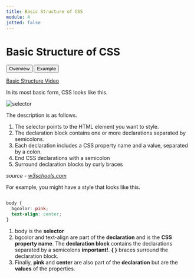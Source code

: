 ```yaml
---
title: Basic Structure of CSS
module: 4
jotted: false
---
```


# Basic Structure of CSS

<div class="tab">
  <button class="tablinks active" onclick="openTab(event, 'Overview')">Overview</button>
   <button class="tablinks" onclick="openTab(event, 'Example')">Example</button>
    
</div>

<!-- Tab content -->
<div id="Overview" class="tabcontent" style="display:block">
<!-- video -->
<p><a href="//www.youtube.com/embed/9riAPdZfid4" data-lity>Basic Structure Video</a></p>

<p>In its most basic form, CSS looks like this.</p>

<p><img src="../imgs/selector.gif" alt="selector" /></p>

<p>The description is as follows.</p>
<ol>
<li>The selector points to the HTML element you want to style.</li>
<li>The declaration block contains one or more declarations separated by semicolons.</li>
<li>Each declaration includes a CSS property name and a value, separated by a colon.</li>
<li>End CSS declarations with a semicolon</li>
<li>Surround declaration blocks by curly braces</li>
</ol>
<p><i>source - <a href="http://w3schools.com" target="_blank">w3schools.com</a></i></p>
</div>
<div id="Example" class="tabcontent">

<p>For example, you might have a style that looks like this.</p>

<div class="tabhtml" markdown="1">

```css

body {
  bgcolor: pink;
  text-align: center;
}

```

</div>

<ol>
<li>body is the <b>selector</b></li>
<li>bgcolor and text-align are part of the <b>declaration</b> and is the <b>CSS property name</b>.  The <b>declaration block</b> contains the declarations separated by a semicolons <b>important!</b>. <b>{ }</b> braces surround the declaration block.</li>
<li>Finally, <b>pink</b> and <b>center</b> are also part of the <b>declaration</b> but are the <b>values</b> of the properties.</li>
</ol>
</div>